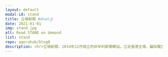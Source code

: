 ```yaml
---
layout: default
modal-id: stand
title: 立場新聞 #dnatⓈ
date: 2021-01-01
img: stand.jpg
alt: Read STAND on demand
list: stand
repo: agorahub/blog0
description: <hr>立場新聞，2014年12月成立的非牟利新聞網站。立足香港主場，編採獨立自主，致力守護香港核心價值。2021年12月底宣佈停運。<hr><h3>立場新聞停止運作公告</h3><p>警方今早（29 日）拘捕本公司多名高層及前高層人員、帶走多人協助調查，並在立場新聞辦公室檢走多部電腦及部分文件，立場新聞已為涉事人員提供協助。<p>因應情況，立場新聞即時停止運作，包括網站及所有社交媒體立即停止更新，並將於日內移除。署任總編輯林紹桐已請辭，立場新聞所有員工已即時遣散。<p>立場新聞前身為主場新聞，於 2014 年 12 月成立、以不牟利原則營運，立足香港主場，《立場》編採方針獨立自主，致力守護民主、人權、自由、法治與公義等香港核心價值，至 2021 年 12 月 29 日停運。<p>感謝讀者一直支持。<p>立場新聞<p>2021.12.29
---
```

